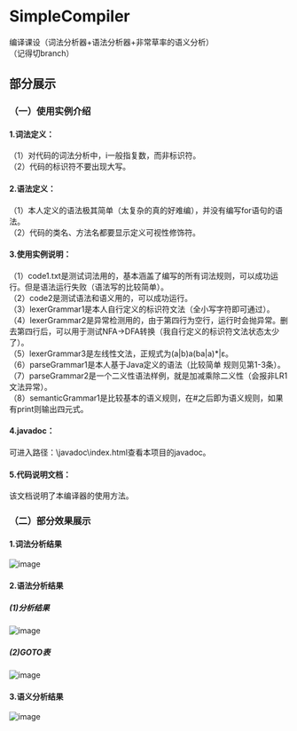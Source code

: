 # SimpleCompiler
 编译课设（词法分析器+语法分析器+非常草率的语义分析）  
 （记得切branch）
 
## 部分展示
### （一）使用实例介绍
#### 1.词法定义：
（1）对代码的词法分析中，i一般指复数，而非标识符。  
（2）代码的标识符不要出现大写。  
#### 2.语法定义：
（1）本人定义的语法极其简单（太复杂的真的好难编），并没有编写for语句的语法。  
（2）代码的类名、方法名都要显示定义可视性修饰符。  
#### 3.使用实例说明：
（1）code1.txt是测试词法用的，基本涵盖了编写的所有词法规则，可以成功运行。但是语法运行失败（语法写的比较简单）。  
（2）code2是测试语法和语义用的，可以成功运行。  
（3）lexerGrammar1是本人自行定义的标识符文法（全小写字符即可通过）。  
（4）lexerGrammar2是异常检测用的，由于第四行为空行，运行时会抛异常。删去第四行后，可以用于测试NFA->DFA转换（我自行定义的标识符文法状态太少了）。  
（5）lexerGrammar3是左线性文法，正规式为(a|b)a(ba|a)\*|ε。  
（6）parseGrammar1是本人基于Java定义的语法（比较简单 规则见第1-3条）。  
（7）parseGrammar2是一个二义性语法样例，就是加减乘除二义性（会报非LR1文法异常）。  
（8）semanticGrammar1是比较基本的语义规则，在#之后即为语义规则，如果有print则输出四元式。  
#### 4.javadoc：
 可进入路径：\javadoc\index.html查看本项目的javadoc。  
#### 5.代码说明文档：
 该文档说明了本编译器的使用方法。
### （二）部分效果展示
#### 1.词法分析结果
![image](https://user-images.githubusercontent.com/61185595/121019651-38817580-c7d2-11eb-9b11-e115a2cc75e7.png)
#### 2.语法分析结果
##### (1)分析结果
![image](https://user-images.githubusercontent.com/61185595/121019723-47682800-c7d2-11eb-98e3-65123c0f6fc0.png)
##### (2)GOTO表
![image](https://user-images.githubusercontent.com/61185595/121019704-433c0a80-c7d2-11eb-8410-a3b7e3f208e7.png)
#### 3.语义分析结果
![image](https://user-images.githubusercontent.com/61185595/121019840-5fd84280-c7d2-11eb-9fe2-9b05832bac93.png)
